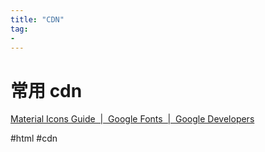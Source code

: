 ```yaml
---
title: "CDN"
tag: 
- 
---
```

# 常用 cdn

[Material Icons Guide  |  Google Fonts  |  Google Developers](https://developers.google.com/fonts/docs/material_icons)

#html #cdn